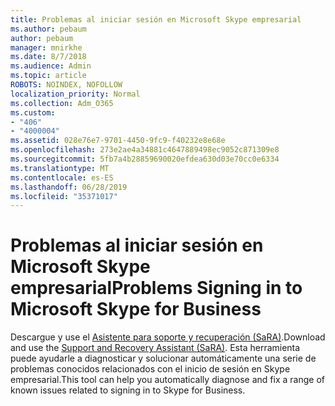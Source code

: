 ```yaml
---
title: Problemas al iniciar sesión en Microsoft Skype empresarial
ms.author: pebaum
author: pebaum
manager: mnirkhe
ms.date: 8/7/2018
ms.audience: Admin
ms.topic: article
ROBOTS: NOINDEX, NOFOLLOW
localization_priority: Normal
ms.collection: Adm_O365
ms.custom:
- "406"
- "4000004"
ms.assetid: 028e76e7-9701-4450-9fc9-f40232e8e68e
ms.openlocfilehash: 273e2ae4a34881c4647889498ec9052c871309e8
ms.sourcegitcommit: 5fb7a4b28859690020efdea630d03e70cc0e6334
ms.translationtype: MT
ms.contentlocale: es-ES
ms.lasthandoff: 06/28/2019
ms.locfileid: "35371017"
---
```

# <a name="problems-signing-in-to-microsoft-skype-for-business"></a><span data-ttu-id="dbd96-102">Problemas al iniciar sesión en Microsoft Skype empresarial</span><span class="sxs-lookup"><span data-stu-id="dbd96-102">Problems Signing in to Microsoft Skype for Business</span></span>

<span data-ttu-id="dbd96-103">Descargue y use el [Asistente para soporte y recuperación (SaRA)](https://aka.ms/SaRA-SkypeForBusinessSignIn).</span><span class="sxs-lookup"><span data-stu-id="dbd96-103">Download and use the [Support and Recovery Assistant (SaRA)](https://aka.ms/SaRA-SkypeForBusinessSignIn).</span></span>
<span data-ttu-id="dbd96-104">Esta herramienta puede ayudarle a diagnosticar y solucionar automáticamente una serie de problemas conocidos relacionados con el inicio de sesión en Skype empresarial.</span><span class="sxs-lookup"><span data-stu-id="dbd96-104">This tool can help you automatically diagnose and fix a range of known issues related to signing in to Skype for Business.</span></span>